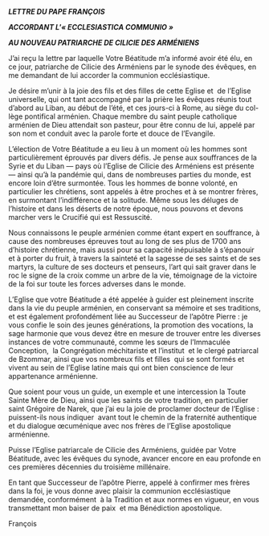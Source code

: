***LETTRE DU PAPE FRANÇOIS***

***ACCORDANT L'« ECCLESIASTICA COMMUNIO »***

***AU NOUVEAU PATRIARCHE DE CILICIE DES ARMÉNIENS***

J’ai reçu la lettre par laquelle Votre Béatitude m’a informé avoir été élu, en ce jour, patriarche de Cilicie des Arméniens par le synode des évêques, en me demandant de lui accorder la communion ecclésiastique.

Je désire m’unir à la joie des fils et des filles de cette Eglise et  de l’Eglise universelle, qui ont tant accompagné par la prière les évêques réunis tout d’abord au Liban, au début de l’été, et ces jours-ci à Rome, au siège du col-lège pontifical arménien. Chaque membre du saint peuple catholique arménien de Dieu attendait son pasteur, pour être connu de lui, appelé par son nom et conduit avec la parole forte et douce de l’Evangile.

L’élection de Votre Béatitude a eu lieu à un moment où les hommes sont particulièrement éprouvés par divers défis. Je pense aux souffrances de la Syrie et du Liban — pays où l’Eglise de Cilicie des Arméniens est présente — ainsi qu’à la pandémie qui, dans de nombreuses parties du monde, est encore loin d’être surmontée. Tous les hommes de bonne volonté, en particulier les chrétiens, sont appelés à être proches et à se montrer frères, en surmontant l’indifférence et la solitude. Même sous les déluges de l’histoire et dans les déserts de notre époque, nous pouvons et devons marcher vers le Crucifié qui est Ressuscité.

Nous connaissons le peuple arménien comme étant expert en souffrance, à cause des nombreuses épreuves tout au long de ses plus de 1700 ans d’histoire chrétienne, mais aussi pour sa capacité inépuisable à s’épanouir et à porter du fruit, à travers la sainteté et la sagesse de ses saints et de ses martyrs, la culture de ses docteurs et penseurs, l’art qui sait graver dans le roc le signe de la croix comme un arbre de la vie, témoignage de la victoire de la foi sur toute les forces adverses dans le monde.

L’Eglise que votre Béatitude a été appelée à guider est pleinement inscrite dans la vie du peuple arménien, en conservant sa mémoire et ses traditions, et est également profondément liée au Successeur de l’apôtre Pierre : je vous confie le soin des jeunes générations, la promotion des vocations, la sage harmonie que vous devez être en mesure de trouver entre les diverses instances de votre communauté, comme les sœurs de l’Immaculée Conception,  la Congrégation méchitariste et l’institut  et le clergé patriarcal de Bzommar, ainsi que vos nombreux fils et filles  qui se sont formés et vivent au sein de l’Eglise latine mais qui ont bien conscience de leur appartenance arménienne.

Que soient pour vous un guide, un exemple et une intercession la Toute Sainte Mère de Dieu, ainsi que les saints de votre tradition, en particulier saint Grégoire de Narek, que j’ai eu la joie de proclamer docteur de l’Eglise : puissent-ils nous indiquer  avant tout le chemin de la fraternité authentique et du dialogue œcuménique avec nos frères de l’Eglise apostolique arménienne.

Puisse l’Eglise patriarcale de Cilicie des Arméniens, guidée par Votre Béatitude, avec les évêques du synode, avancer encore en eau profonde en ces premières décennies du troisième millénaire.

En tant que Successeur de l’apôtre Pierre, appelé à confirmer mes frères dans la foi, je vous donne avec plaisir la communion ecclésiastique demandée, conformément  à la Tradition et aux normes en vigueur, en vous transmettant mon baiser de paix  et ma Bénédiction apostolique.

François